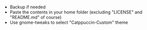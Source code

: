 
- Backup if needed
- Paste the contents in your home folder (excluding "LICENSE" and "README.md" of course)
- Use gnome-tweaks to select "Catppuccin-Custom" theme
